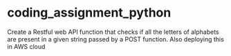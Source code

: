 # coding_assignment_python
Create a Restful web API function that checks if all the letters of alphabets are present in a given string passed by a POST function. Also deploying this in AWS cloud
